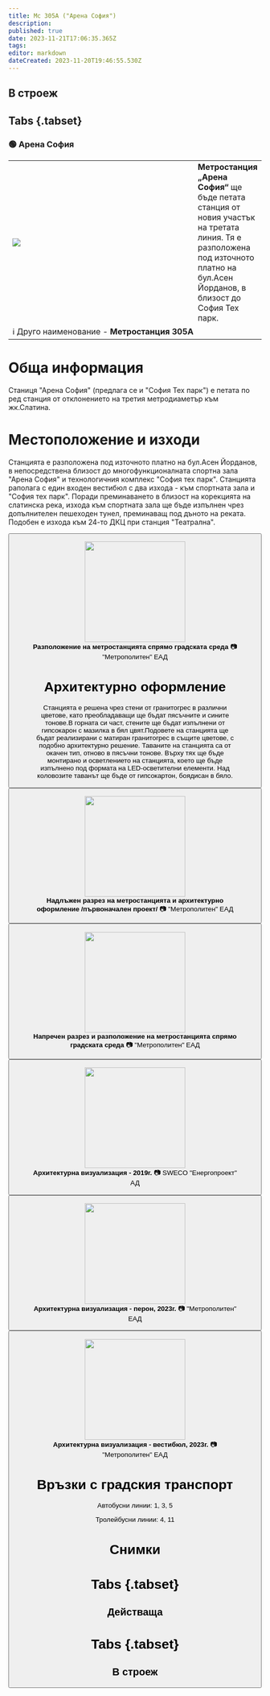```yaml
---
title: Мс 305А ("Арена София")
description: 
published: true
date: 2023-11-21T17:06:35.365Z
tags: 
editor: markdown
dateCreated: 2023-11-20T19:46:55.530Z
---
```


## В строеж
## Tabs {.tabset}
### 🟢 Арена София
<table style="width:100%">
  <tr>
    <td style="width:400px"><img src="https://drive.google.com/uc?id=1grhSU0GAreHjXGGo7DHz3z-KaRWs42rq"></td>
    <td><b>Метростанция „Арена София“</b> ще бъде петата станция от новия участък на третата линия. Тя е разположена под източното платно на бул.Асен Йорданов, в близост до София Тех парк.
      <br></td>
  </tr>
  <td colspan=2 >ℹ️ Друго наименование - <b>Метростанция 305А</b></td>
</table>


# Обща информация

Станиця "Арена София" (предлага се и "София Тех парк") е петата по ред станция от отклонението на третия метродиаметър към жк.Слатина.

# Местоположение и изходи

Станцията е разположена под източното платно на бул.Асен Йорданов, в непосредствена близост до многофункционалната спортна зала "Арена София" и технологичния комплекс "София тех парк".
Станцията раполага с един входен вестибюл с два изхода - към спортната зала и "София тех парк".
Поради преминаването в близост на корекцията на слатинска река, изхода към спортната зала ще бъде изпълнен чрез допълнителен пешеходен тунел, преминаващ под дъното на реката. Подобен е изхода към 24-то ДКЦ при станция "Театрална".

<div class="dropdown"><button class="imgbtn"><figure><img src="https://drive.google.com/uc?id=1grhSU0GAreHjXGGo7DHz3z-KaRWs42rq" height="200px"><figcaption><b>Разположение на метростанцията спрямо градската среда</b> 📷 "Метрополитен" ЕАД

# Архитектурно оформление
 
 Станцията е решена чрез стени от гранитогрес в различни цветове, като преобладаващи ще бъдат пясъчните и сините тонове.В горната си част, стените ще бъдат изпълнени от гипсокарон с мазилка в бял цвят.Подовете на станцията ще бъдат реализирани с матиран гранитогрес в същите цветове, с подобно архитектурно решение.
Таваните на станцията са от окачен тип, отново в пясъчни тонове. Върху тях ще бъде монтирано и осветлението на станцията, което ще бъде изпълнено под формата на LED-осветителни елементи. Над коловозите таванът ще бъде от гипсокартон, боядисан в бяло.
  
  <div class="dropdown"><button class="imgbtn"><figure><img src="https://drive.google.com/uc?id=16nzMjrdeZFIGLJfhjydYHbDLmhak9oP7" height="200px"><figcaption><b>Надлъжен разрез на метростанцията и архитектурно оформление /първоначален проект/</b> 📷 "Метрополитен" ЕАД
    <br>
    <div class="dropdown"><button class="imgbtn"><figure><img src="https://drive.google.com/uc?id=1QgDVJ5bCDj8CHkUV4jGI-5LVGUNJjVJB" height="200px"><figcaption><b>Напречен разрез и разположение на метростанцията спрямо градската среда</b> 📷 "Метрополитен" ЕАД
      <br>
    <div class="dropdown"><button class="imgbtn"><figure><img src="https://drive.google.com/uc?id=1UyPJDOmKShhMSo8vHI5zT6qaThOPvR2g" height="200px"><figcaption><b>Архитектурна визуализация - 2019г.</b> 📷 SWECO "Енергопроект" АД
      <br>
    <div class="dropdown"><button class="imgbtn"><figure><img src="https://drive.google.com/uc?id=1lr6MwvYJB4I9IdXIlwLWGA9HjhbmFUgj" height="200px"><figcaption><b>Архитектурна визуализация - перон, 2023г.</b> 📷 "Метрополитен" ЕАД
      <br>
    <div class="dropdown"><button class="imgbtn"><figure><img src="https://drive.google.com/uc?id=1wKUyE-sCoENg5F_vVPrvHNaYJLOkZ9s8" height="200px"><figcaption><b>Архитектурна визуализация - вестибюл, 2023г.</b> 📷 "Метрополитен" ЕАД

# Връзки с градския транспорт
Автобусни линии: 1, 3, 5

Тролейбусни линии: 4, 11

# Снимки
  
# Tabs {.tabset}
## Действаща

  
# Tabs {.tabset}
## В строеж